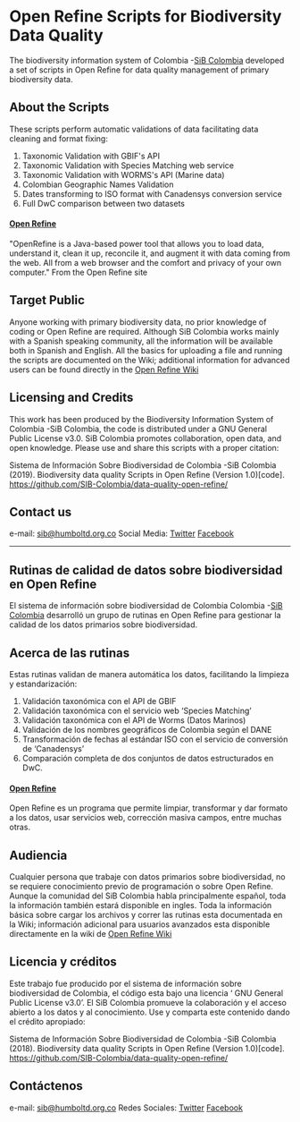 # Open Refine Scripts for Biodiversity Data Quality
The biodiversity information system of Colombia -[SiB Colombia](https://sibcolombia.net/) developed a set of scripts in Open Refine 
for data quality management of primary biodiversity data.

## About the Scripts
These scripts perform automatic validations of data facilitating data cleaning and format fixing:
  1. Taxonomic Validation with GBIF's API
  2. Taxonomic Validation with Species Matching web service
  3. Taxonomic Validation with WORMS's API (Marine data)
  4. Colombian Geographic Names Validation
  5. Dates transforming to ISO format with Canadensys conversion service
  6. Full DwC comparison between two datasets

#### [Open Refine](http://openrefine.org/)
"OpenRefine is a Java-based power tool that allows you to load data, understand it, clean it up, reconcile it, and augment it with data coming from the web. All from a web browser and the comfort and privacy of your own computer." From the Open Refine site

## Target Public
Anyone working with primary biodiversity data, no prior knowledge of coding or Open Refine are required.
Although SiB Colombia works mainly with a Spanish speaking community, all the information will be available both in Spanish and English.
All the basics for uploading a file and running the scripts are documented on the Wiki; additional information for advanced users can be found directly in the [Open Refine Wiki](https://github.com/OpenRefine/OpenRefine/wiki/Documentation-For-Users)

## Licensing and Credits
This work has been produced by the Biodiversity Information System of Colombia -SiB Colombia, the code is distributed under a GNU General Public License v3.0.
SiB Colombia promotes collaboration, open data, and open knowledge. Please use and share this scripts with a proper citation:

Sistema de Información Sobre Biodiversidad de Colombia -SiB Colombia (2019). Biodiversity data quality Scripts in Open Refine (Version 1.0)[code]. https://github.com/SIB-Colombia/data-quality-open-refine/

## Contact us
e-mail: sib@humboltd.org.co
Social Media: [Twitter](https://twitter.com/sibcolombia) [Facebook](https://www.facebook.com/SibColombia/)

_________________________________________________________________________________________

## Rutinas de calidad de datos sobre biodiversidad en Open Refine 

El sistema de información sobre biodiversidad de Colombia Colombia -[SiB Colombia](https://sibcolombia.net/) desarrolló un grupo de rutinas en Open Refine para gestionar la calidad de los datos primarios sobre biodiversidad.

## Acerca de las rutinas
Estas rutinas validan de manera automática los datos, facilitando la limpieza y estandarización:

  1. Validación taxonómica con el API de GBIF
  2. Validación taxonómica con el servicio web ‘Species Matching’
  3. Validación taxonómica con el API de Worms (Datos Marinos)
  4. Validación de los nombres geográficos de Colombia según el DANE
  5. Transformación de fechas al estándar ISO con el servicio de conversión de ‘Canadensys’
  6. Comparación completa de dos conjuntos de datos estructurados en DwC.

#### [Open Refine](http://openrefine.org/)
Open Refine es un programa que permite limpiar, transformar y dar formato a los datos, usar servicios web, corrección masiva campos, entre muchas otras.

## Audiencia
Cualquier persona que trabaje con datos primarios sobre biodiversidad, no se requiere conocimiento previo de programación o sobre Open Refine. Aunque la comunidad  del SiB Colombia habla principalmente español, toda la información también estará disponible en ingles.
Toda la información básica sobre cargar los archivos y correr las rutinas esta documentada en la Wiki; información adicional para usuarios avanzados esta disponible directamente en la wiki de [Open Refine Wiki](https://github.com/OpenRefine/OpenRefine/wiki/Documentation-For-Users)

## Licencia y créditos
Este trabajo fue producido por el sistema de información sobre biodiversidad de Colombia, el código esta bajo una  licencia ‘ GNU General Public License v3.0’.
El SiB Colombia promueve la colaboración y el acceso abierto a los datos y al conocimiento. Use y comparta este contenido dando el crédito apropiado:
 
Sistema de Información Sobre Biodiversidad de Colombia -SiB Colombia (2018). Biodiversity data quality Scripts in Open Refine (Version 1.0)[code]. https://github.com/SIB-Colombia/data-quality-open-refine/

## Contáctenos
e-mail: sib@humboltd.org.co
Redes Sociales: [Twitter](https://twitter.com/sibcolombia) [Facebook](https://www.facebook.com/SibColombia/)
